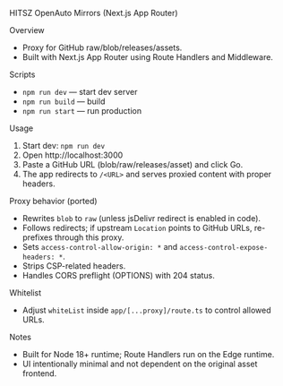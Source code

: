 HITSZ OpenAuto Mirrors (Next.js App Router)

Overview
- Proxy for GitHub raw/blob/releases/assets.
- Built with Next.js App Router using Route Handlers and Middleware.

Scripts
- `npm run dev` — start dev server
- `npm run build` — build
- `npm run start` — run production

Usage
1) Start dev: `npm run dev`
2) Open http://localhost:3000
3) Paste a GitHub URL (blob/raw/releases/asset) and click Go.
4) The app redirects to `/<URL>` and serves proxied content with proper headers.

Proxy behavior (ported)
- Rewrites `blob` to `raw` (unless jsDelivr redirect is enabled in code).
- Follows redirects; if upstream `Location` points to GitHub URLs, re-prefixes through this proxy.
- Sets `access-control-allow-origin: *` and `access-control-expose-headers: *`.
- Strips CSP-related headers.
- Handles CORS preflight (OPTIONS) with 204 status.

Whitelist
- Adjust `whiteList` inside `app/[...proxy]/route.ts` to control allowed URLs.

Notes
- Built for Node 18+ runtime; Route Handlers run on the Edge runtime.
- UI intentionally minimal and not dependent on the original asset frontend.
